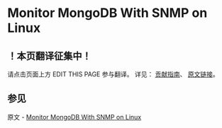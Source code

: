 # Monitor MongoDB With SNMP on Linux

## ！本页翻译征集中！

请点击页面上方 EDIT THIS PAGE 参与翻译。
详见：
[贡献指南]( https://github.com/JinMuInfo/MongoDB-Manual-zh/blob/master/CONTRIBUTING.md )、
[原文链接](  https://docs.mongodb.com/manual/tutorial/monitor-with-snmp/  )。

## 参见

原文 - [Monitor MongoDB With SNMP on Linux]( https://docs.mongodb.com/manual/tutorial/monitor-with-snmp/ )

